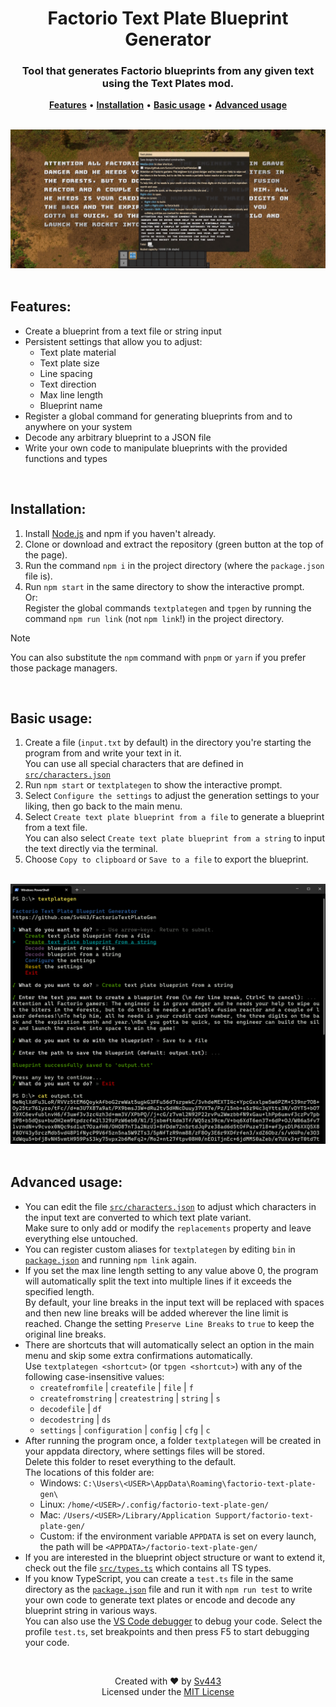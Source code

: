 <div style="text-align: center;" align="center">

# Factorio Text Plate Blueprint Generator
### Tool that generates Factorio blueprints from any given text using the Text Plates mod.

[**Features**](#features) • [**Installation**](#installation) • [**Basic usage**](#basic-usage) • [**Advanced usage**](#advanced-usage)<!-- • [**Building**](#building)-->

<br>

<a href=".github/ingame_hq.png">
  <img src=".github/ingame.jpg" alt="In-game example" />
</a>

</div>

<br>

## Features:
- Create a blueprint from a text file or string input
- Persistent settings that allow you to adjust:
  - Text plate material
  - Text plate size
  - Line spacing
  - Text direction
  - Max line length
  - Blueprint name
- Register a global command for generating blueprints from and to anywhere on your system
- Decode any arbitrary blueprint to a JSON file
- Write your own code to manipulate blueprints with the provided functions and types

<br>
 
## Installation:
1. Install [Node.js](https://nodejs.org/) and npm if you haven't already.
2. Clone or download and extract the repository (green button at the top of the page).
3. Run the command `npm i` in the project directory (where the `package.json` file is).
4. Run `npm start` in the same directory to show the interactive prompt.  
  Or:  
  Register the global commands `textplategen` and `tpgen` by running the command `npm run link` (not `npm link`!) in the project directory.

> [!NOTE]  
> You can also substitute the `npm` command with `pnpm` or `yarn` if you prefer those package managers.  

<br>

## Basic usage:
1. Create a file (`input.txt` by default) in the directory you're starting the program from and write your text in it.  
  You can use all special characters that are defined in [`src/characters.json`](./src/characters.json)
2. Run `npm start` or `textplategen` to show the interactive prompt.
3. Select `Configure the settings` to adjust the generation settings to your liking, then go back to the main menu.
4. Select `Create text plate blueprint from a file` to generate a blueprint from a text file.  
  You can also select `Create text plate blueprint from a string` to input the text directly via the terminal.
5. Choose `Copy to clipboard` or `Save to a file` to export the blueprint.

<br>

<div style="text-align: center;" align="center">

<img src=".github/cli.png" alt="CLI interface example" width="650px" />

</div>

<br>

## Advanced usage:
- You can edit the file [`src/characters.json`](./src/characters.json) to adjust which characters in the input text are converted to which text plate variant.  
  Make sure to only add or modify the `replacements` property and leave everything else untouched.
- You can register custom aliases for `textplategen` by editing `bin` in [`package.json`](./package.json) and running `npm link` again.
- If you set the max line length setting to any value above 0, the program will automatically split the text into multiple lines if it exceeds the specified length.  
  By default, your line breaks in the input text will be replaced with spaces and then new line breaks will be added wherever the line limit is reached. Change the setting `Preserve Line Breaks` to `true` to keep the original line breaks.
- There are shortcuts that will automatically select an option in the main menu and skip some extra confirmations automatically.  
  Use `textplategen <shortcut>` (or `tpgen <shortcut>`) with any of the following case-insensitive values:
  - `createfromfile` | `createfile` | `file` | `f`
  - `createfromstring` | `createstring` | `string` | `s`
  - `decodefile` | `df`
  - `decodestring` | `ds`
  - `settings` | `configuration` | `config` | `cfg` | `c`
- After running the program once, a folder `textplategen` will be created in your appdata directory, where settings files will be stored.  
  Delete this folder to reset everything to the default.  
  The locations of this folder are:  
  - Windows: `C:\Users\<USER>\AppData\Roaming\factorio-text-plate-gen\`  
  - Linux: `/home/<USER>/.config/factorio-text-plate-gen/`  
  - Mac: `/Users/<USER>/Library/Application Support/factorio-text-plate-gen/`
  - Custom: if the environment variable `APPDATA` is set on every launch, the path will be `<APPDATA>/factorio-text-plate-gen/`
- If you are interested in the blueprint object structure or want to extend it, check out the file [`src/types.ts`](./src/types.ts) which contains all TS types.  
- If you know TypeScript, you can create a `test.ts` file in the same directory as the [`package.json`](./package.json) file and run it with `npm run test` to write your own code to generate text plates or encode and decode any blueprint string in various ways.  
  You can also use the [VS Code debugger](https://code.visualstudio.com/docs/nodejs/nodejs-debugging) to debug your code. Select the profile `test.ts`, set breakpoints and then press F5 to start debugging your code.

<!--
<br>

## Building:
1. Follow the steps of your system's prerequisites section on [this page](https://github.com/nodejs/node/blob/v20.x/BUILDING.md)
2. Follow the steps of the [usage section](#usage)
3. Run `npm run build` to build the executable for all platforms
-->

<br>

<div style="text-align: center;" align="center">

Created with ❤️ by [Sv443](https://github.com/Sv443)  
Licensed under the [MIT License](./LICENSE.txt)

</div>
